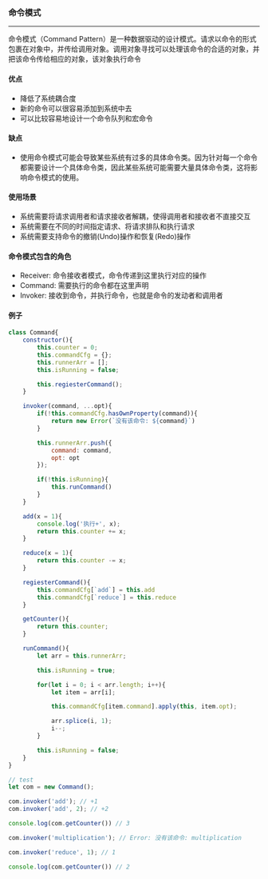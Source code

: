 ### 命令模式
-----------
命令模式（Command Pattern）是一种数据驱动的设计模式。请求以命令的形式包裹在对象中，并传给调用对象。调用对象寻找可以处理该命令的合适的对象，并把该命令传给相应的对象，该对象执行命令

#### 优点
* 降低了系统耦合度
* 新的命令可以很容易添加到系统中去
* 可以比较容易地设计一个命令队列和宏命令


#### 缺点
* 使用命令模式可能会导致某些系统有过多的具体命令类。因为针对每一个命令都需要设计一个具体命令类，因此某些系统可能需要大量具体命令类，这将影响命令模式的使用。

#### 使用场景
* 系统需要将请求调用者和请求接收者解耦，使得调用者和接收者不直接交互
* 系统需要在不同的时间指定请求、将请求排队和执行请求
* 系统需要支持命令的撤销(Undo)操作和恢复(Redo)操作

#### 命令模式包含的角色
* Receiver: 命令接收者模式，命令传递到这里执行对应的操作
* Command: 需要执行的命令都在这里声明
* Invoker: 接收到命令，并执行命令，也就是命令的发动者和调用者

#### 例子
``` js
class Command{
    constructor(){
        this.counter = 0;
        this.commandCfg = {};
        this.runnerArr = [];
        this.isRunning = false;

        this.regiesterCommand();
    }

    invoker(command, ...opt){
        if(!this.commandCfg.hasOwnProperty(command)){
            return new Error(`没有该命令: ${command}`)
        }

        this.runnerArr.push({
            command: command,
            opt: opt
        });

        if(!this.isRunning){
            this.runCommand()
        }
    }

    add(x = 1){
        console.log('执行+', x);
        return this.counter += x;
    }

    reduce(x = 1){
        return this.counter -= x;
    }

    regiesterCommand(){
        this.commandCfg[`add`] = this.add
        this.commandCfg[`reduce`] = this.reduce
    }

    getCounter(){
        return this.counter;
    }

    runCommand(){
        let arr = this.runnerArr;

        this.isRunning = true;

        for(let i = 0; i < arr.length; i++){
            let item = arr[i];

            this.commandCfg[item.command].apply(this, item.opt);

            arr.splice(i, 1);
            i--;
        }

        this.isRunning = false;
    }
}

// test
let com = new Command();

com.invoker('add'); // +1
com.invoker('add', 2); // +2

console.log(com.getCounter()) // 3

com.invoker('multiplication'); // Error: 没有该命令: multiplication

com.invoker('reduce', 1); // 1

console.log(com.getCounter()) // 2
```